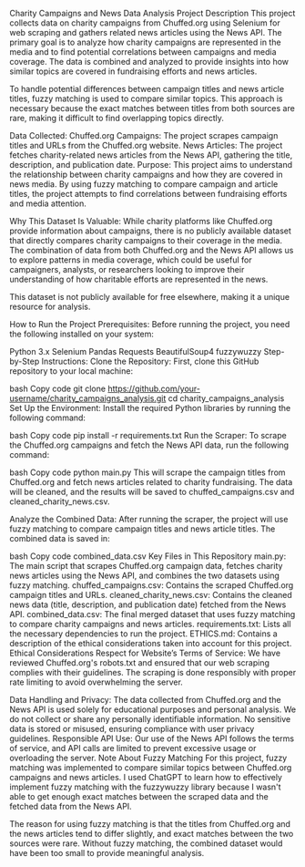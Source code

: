Charity Campaigns and News Data Analysis
Project Description
This project collects data on charity campaigns from Chuffed.org using Selenium for web scraping and gathers related news articles using the News API. The primary goal is to analyze how charity campaigns are represented in the media and to find potential correlations between campaigns and media coverage. The data is combined and analyzed to provide insights into how similar topics are covered in fundraising efforts and news articles.

To handle potential differences between campaign titles and news article titles, fuzzy matching is used to compare similar topics. This approach is necessary because the exact matches between titles from both sources are rare, making it difficult to find overlapping topics directly.

Data Collected:
Chuffed.org Campaigns: The project scrapes campaign titles and URLs from the Chuffed.org website.
News Articles: The project fetches charity-related news articles from the News API, gathering the title, description, and publication date.
Purpose:
This project aims to understand the relationship between charity campaigns and how they are covered in news media. By using fuzzy matching to compare campaign and article titles, the project attempts to find correlations between fundraising efforts and media attention.

Why This Dataset Is Valuable:
While charity platforms like Chuffed.org provide information about campaigns, there is no publicly available dataset that directly compares charity campaigns to their coverage in the media. The combination of data from both Chuffed.org and the News API allows us to explore patterns in media coverage, which could be useful for campaigners, analysts, or researchers looking to improve their understanding of how charitable efforts are represented in the news.

This dataset is not publicly available for free elsewhere, making it a unique resource for analysis.

How to Run the Project
Prerequisites:
Before running the project, you need the following installed on your system:

Python 3.x
Selenium
Pandas
Requests
BeautifulSoup4
fuzzywuzzy
Step-by-Step Instructions:
Clone the Repository: First, clone this GitHub repository to your local machine:

bash
Copy code
git clone https://github.com/your-username/charity_campaigns_analysis.git
cd charity_campaigns_analysis
Set Up the Environment: Install the required Python libraries by running the following command:

bash
Copy code
pip install -r requirements.txt
Run the Scraper: To scrape the Chuffed.org campaigns and fetch the News API data, run the following command:

bash
Copy code
python main.py
This will scrape the campaign titles from Chuffed.org and fetch news articles related to charity fundraising. The data will be cleaned, and the results will be saved to chuffed_campaigns.csv and cleaned_charity_news.csv.

Analyze the Combined Data: After running the scraper, the project will use fuzzy matching to compare campaign titles and news article titles. The combined data is saved in:

bash
Copy code
combined_data.csv
Key Files in This Repository
main.py: The main script that scrapes Chuffed.org campaign data, fetches charity news articles using the News API, and combines the two datasets using fuzzy matching.
chuffed_campaigns.csv: Contains the scraped Chuffed.org campaign titles and URLs.
cleaned_charity_news.csv: Contains the cleaned news data (title, description, and publication date) fetched from the News API.
combined_data.csv: The final merged dataset that uses fuzzy matching to compare charity campaigns and news articles.
requirements.txt: Lists all the necessary dependencies to run the project.
ETHICS.md: Contains a description of the ethical considerations taken into account for this project.
Ethical Considerations
Respect for Website’s Terms of Service:
We have reviewed Chuffed.org's robots.txt and ensured that our web scraping complies with their guidelines. The scraping is done responsibly with proper rate limiting to avoid overwhelming the server.

Data Handling and Privacy:
The data collected from Chuffed.org and the News API is used solely for educational purposes and personal analysis.
We do not collect or share any personally identifiable information.
No sensitive data is stored or misused, ensuring compliance with user privacy guidelines.
Responsible API Use:
Our use of the News API follows the terms of service, and API calls are limited to prevent excessive usage or overloading the server.
Note About Fuzzy Matching
For this project, fuzzy matching was implemented to compare similar topics between Chuffed.org campaigns and news articles. I used ChatGPT to learn how to effectively implement fuzzy matching with the fuzzywuzzy library because I wasn't able to get enough exact matches between the scraped data and the fetched data from the News API.

The reason for using fuzzy matching is that the titles from Chuffed.org and the news articles tend to differ slightly, and exact matches between the two sources were rare. Without fuzzy matching, the combined dataset would have been too small to provide meaningful analysis.

